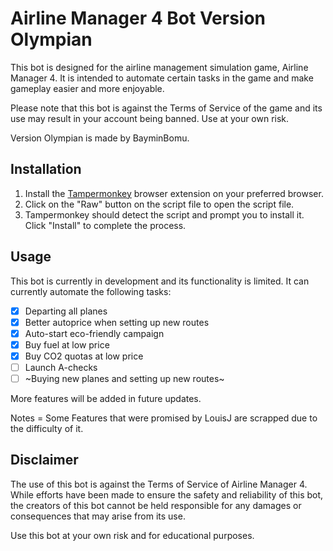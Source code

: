 # Airline Manager 4 Bot Version Olympian
This bot is designed for the airline management simulation game, Airline Manager 4. 
It is intended to automate certain tasks in the game and make gameplay easier and more enjoyable.

Please note that this bot is against the Terms of Service of the game and its use may result in your account being banned. Use at your own risk.

Version Olympian is made by BayminBomu.

## Installation
1. Install the [Tampermonkey](https://www.tampermonkey.net/) browser extension on your preferred browser.
2. Click on the "Raw" button on the script file to open the script file.
3. Tampermonkey should detect the script and prompt you to install it. Click "Install" to complete the process.


## Usage
This bot is currently in development and its functionality is limited. It can currently automate the following tasks:
- [x] Departing all planes
- [x] Better autoprice when setting up new routes
- [x] Auto-start eco-friendly campaign
- [x] Buy fuel at low price
- [x] Buy CO2 quotas at low price
- [ ] Launch A-checks 
- [ ]  ~Buying new planes and setting up new routes~

More features will be added in future updates.

 Notes = Some Features that were promised by LouisJ are scrapped due to the difficulty of it.

## Disclaimer
The use of this bot is against the Terms of Service of Airline Manager 4. 
While efforts have been made to ensure the safety and reliability of this bot, the creators of this bot cannot be held responsible for any damages or consequences that may arise from its use.

Use this bot at your own risk and for educational purposes.
